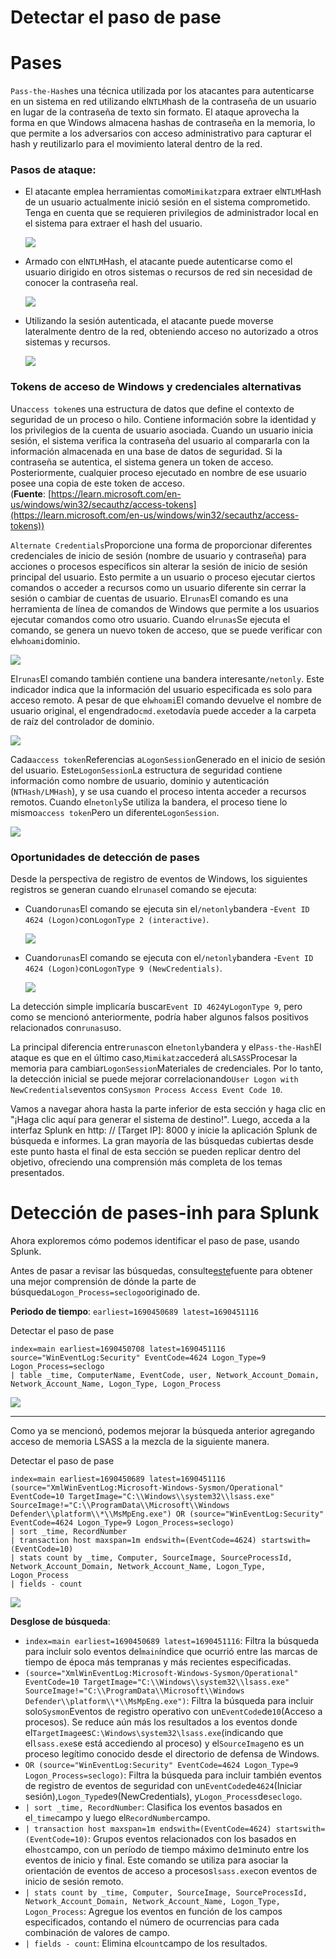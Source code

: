# Detectar el paso de pase

# **Pases**

`Pass-the-Hash`es una técnica utilizada por los atacantes para autenticarse en un sistema en red utilizando el`NTLM`hash de la contraseña de un usuario en lugar de la contraseña de texto sin formato. El ataque aprovecha la forma en que Windows almacena hashas de contraseña en la memoria, lo que permite a los adversarios con acceso administrativo para capturar el hash y reutilizarlo para el movimiento lateral dentro de la red.

### **Pasos de ataque:**

- El atacante emplea herramientas como`Mimikatz`para extraer el`NTLM`Hash de un usuario actualmente inició sesión en el sistema comprometido. Tenga en cuenta que se requieren privilegios de administrador local en el sistema para extraer el hash del usuario.
    
    ![](https://academy.hackthebox.com/storage/modules/233/image65.png)
    
- Armado con el`NTLM`Hash, el atacante puede autenticarse como el usuario dirigido en otros sistemas o recursos de red sin necesidad de conocer la contraseña real.
    
    ![](https://academy.hackthebox.com/storage/modules/233/image52.png)
    
- Utilizando la sesión autenticada, el atacante puede moverse lateralmente dentro de la red, obteniendo acceso no autorizado a otros sistemas y recursos.
    
    ![](https://academy.hackthebox.com/storage/modules/233/image62.png)
    

### **Tokens de acceso de Windows y credenciales alternativas**

Un`access token`es una estructura de datos que define el contexto de seguridad de un proceso o hilo. Contiene información sobre la identidad y los privilegios de la cuenta de usuario asociada. Cuando un usuario inicia sesión, el sistema verifica la contraseña del usuario al compararla con la información almacenada en una base de datos de seguridad. Si la contraseña se autentica, el sistema genera un token de acceso. Posteriormente, cualquier proceso ejecutado en nombre de ese usuario posee una copia de este token de acceso. (**Fuente**: [https://learn.microsoft.com/en-us/windows/win32/secauthz/access-tokens](https://learn.microsoft.com/en-us/windows/win32/secauthz/access-tokens))

`Alternate Credentials`Proporcione una forma de proporcionar diferentes credenciales de inicio de sesión (nombre de usuario y contraseña) para acciones o procesos específicos sin alterar la sesión de inicio de sesión principal del usuario. Esto permite a un usuario o proceso ejecutar ciertos comandos o acceder a recursos como un usuario diferente sin cerrar la sesión o cambiar de cuentas de usuario. El`runas`El comando es una herramienta de línea de comandos de Windows que permite a los usuarios ejecutar comandos como otro usuario. Cuando el`runas`Se ejecuta el comando, se genera un nuevo token de acceso, que se puede verificar con el`whoami`dominio.

![](https://academy.hackthebox.com/storage/modules/233/image15.png)

El`runas`El comando también contiene una bandera interesante`/netonly`. Este indicador indica que la información del usuario especificada es solo para acceso remoto. A pesar de que el`whoami`El comando devuelve el nombre de usuario original, el engendrado`cmd.exe`todavía puede acceder a la carpeta de raíz del controlador de dominio.

![](https://academy.hackthebox.com/storage/modules/233/image5.png)

Cada`access token`Referencias a`LogonSession`Generado en el inicio de sesión del usuario. Este`LogonSession`La estructura de seguridad contiene información como nombre de usuario, dominio y autenticación (`NTHash/LMHash`), y se usa cuando el proceso intenta acceder a recursos remotos. Cuando el`netonly`Se utiliza la bandera, el proceso tiene lo mismo`access token`Pero un diferente`LogonSession`.

![](https://academy.hackthebox.com/storage/modules/233/image34.png)

### **Oportunidades de detección de pases**

Desde la perspectiva de registro de eventos de Windows, los siguientes registros se generan cuando el`runas`el comando se ejecuta:

- Cuando`runas`El comando se ejecuta sin el`/netonly`bandera -`Event ID 4624 (Logon)`con`LogonType 2 (interactive)`.
    
    ![](https://academy.hackthebox.com/storage/modules/233/image38.png)
    
- Cuando`runas`El comando se ejecuta con el`/netonly`bandera -`Event ID 4624 (Logon)`con`LogonType 9 (NewCredentials)`.
    
    ![](https://academy.hackthebox.com/storage/modules/233/image32.png)
    

La detección simple implicaría buscar`Event ID 4624`y`LogonType 9`, pero como se mencionó anteriormente, podría haber algunos falsos positivos relacionados con`runas`uso.

La principal diferencia entre`runas`con el`netonly`bandera y el`Pass-the-Hash`El ataque es que en el último caso,`Mimikatz`accederá al`LSASS`Procesar la memoria para cambiar`LogonSession`Materiales de credenciales. Por lo tanto, la detección inicial se puede mejorar correlacionando`User Logon with NewCredentials`eventos con`Sysmon Process Access Event Code 10`.

Vamos a navegar ahora hasta la parte inferior de esta sección y haga clic en "¡Haga clic aquí para generar el sistema de destino!". Luego, acceda a la interfaz Splunk en http: // [Target IP]: 8000 y inicie la aplicación Splunk de búsqueda e informes. La gran mayoría de las búsquedas cubiertas desde este punto hasta el final de esta sección se pueden replicar dentro del objetivo, ofreciendo una comprensión más completa de los temas presentados.

# **Detección de pases-inh para Splunk**

Ahora exploremos cómo podemos identificar el paso de pase, usando Splunk.

Antes de pasar a revisar las búsquedas, consulte[este](https://blog.netwrix.com/2021/11/30/how-to-detect-pass-the-hash-attacks)fuente para obtener una mejor comprensión de dónde la parte de búsqueda`Logon_Process=seclogo`originado de.

**Periodo de tiempo**: `earliest=1690450689 latest=1690451116`

Detectar el paso de pase

```
index=main earliest=1690450708 latest=1690451116 source="WinEventLog:Security" EventCode=4624 Logon_Type=9 Logon_Process=seclogo
| table _time, ComputerName, EventCode, user, Network_Account_Domain, Network_Account_Name, Logon_Type, Logon_Process

```

![](https://academy.hackthebox.com/storage/modules/233/13.png)

---

Como ya se mencionó, podemos mejorar la búsqueda anterior agregando acceso de memoria LSASS a la mezcla de la siguiente manera.

Detectar el paso de pase

```
index=main earliest=1690450689 latest=1690451116 (source="XmlWinEventLog:Microsoft-Windows-Sysmon/Operational" EventCode=10 TargetImage="C:\\Windows\\system32\\lsass.exe" SourceImage!="C:\\ProgramData\\Microsoft\\Windows Defender\\platform\\*\\MsMpEng.exe") OR (source="WinEventLog:Security" EventCode=4624 Logon_Type=9 Logon_Process=seclogo)
| sort _time, RecordNumber
| transaction host maxspan=1m endswith=(EventCode=4624) startswith=(EventCode=10)
| stats count by _time, Computer, SourceImage, SourceProcessId, Network_Account_Domain, Network_Account_Name, Logon_Type, Logon_Process
| fields - count

```

![](https://academy.hackthebox.com/storage/modules/233/14.png)

**Desglose de búsqueda**:

- `index=main earliest=1690450689 latest=1690451116`: Filtra la búsqueda para incluir solo eventos del`main`índice que ocurrió entre las marcas de tiempo de época más tempranas y más recientes especificadas.
- `(source="XmlWinEventLog:Microsoft-Windows-Sysmon/Operational" EventCode=10 TargetImage="C:\\Windows\\system32\\lsass.exe" SourceImage!="C:\\ProgramData\\Microsoft\\Windows Defender\\platform\\*\\MsMpEng.exe")`: Filtra la búsqueda para incluir solo`Sysmon`Eventos de registro operativo con un`EventCode`de`10`(Acceso a procesos). Se reduce aún más los resultados a los eventos donde el`TargetImage`es`C:\Windows\system32\lsass.exe`(indicando que el`lsass.exe`se está accediendo al proceso) y el`SourceImage`no es un proceso legítimo conocido desde el directorio de defensa de Windows.
- `OR (source="WinEventLog:Security" EventCode=4624 Logon_Type=9 Logon_Process=seclogo)`: Filtra la búsqueda para incluir también eventos de registro de eventos de seguridad con un`EventCode`de`4624`(Iniciar sesión),`Logon_Type`de`9`(NewCredentials), y`Logon_Process`de`seclogo`.
- `| sort _time, RecordNumber`: Clasifica los eventos basados en el`_time`campo y luego el`RecordNumber`campo.
- `| transaction host maxspan=1m endswith=(EventCode=4624) startswith=(EventCode=10)`: Grupos eventos relacionados con los basados en el`host`campo, con un período de tiempo máximo de`1`minuto entre los eventos de inicio y final. Este comando se utiliza para asociar la orientación de eventos de acceso a procesos`lsass.exe`con eventos de inicio de sesión remoto.
- `| stats count by _time, Computer, SourceImage, SourceProcessId, Network_Account_Domain, Network_Account_Name, Logon_Type, Logon_Process`: Agregue los eventos en función de los campos especificados, contando el número de ocurrencias para cada combinación de valores de campo.
- `| fields - count`: Elimina el`count`campo de los resultados.